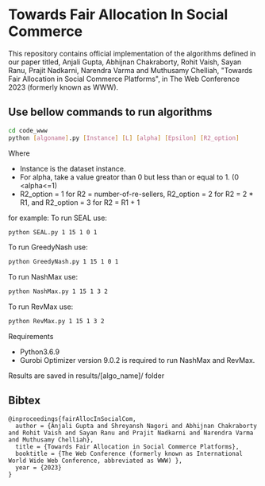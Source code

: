# Towards Fair Allocation In Social Commerce
This repository contains official implementation of the algorithms defined in our paper titled, Anjali Gupta, Abhijnan Chakraborty, Rohit Vaish, Sayan Ranu, Prajit Nadkarni, Narendra Varma and Muthusamy Chelliah, "Towards Fair Allocation in Social Commerce Platforms", in The Web Conference 2023 (formerly known as WWW).

## Use bellow commands to run algorithms
```bash
cd code_www
python [algoname].py [Instance] [L] [alpha] [Epsilon] [R2_option]
```
Where 
- Instance is the dataset instance.
- For alpha, take a value greator than 0 but less than or equal to 1. (0 <alpha<=1)
- R2_option = 1 for R2 = number-of-re-sellers, R2_option = 2 for R2 = 2 * R1, and R2_option = 3 for R2 = R1 + 1


for example:
To run SEAL use:
```bash
python SEAL.py 1 15 1 0 1
```

To run GreedyNash use:
```bash
python GreedyNash.py 1 15 1 0 1
```

To run NashMax use:
```bash
python NashMax.py 1 15 1 3 2
```

To run RevMax use:
```bash
python RevMax.py 1 15 1 3 2
```

Requirements
- Python3.6.9
- Gurobi Optimizer version 9.0.2 is required to run NashMax and RevMax.

Results are saved in results/[algo_name]/ folder


## Bibtex

```
@inproceedings{fairAllocInSocialCom,
  author = {Anjali Gupta and Shreyansh Nagori and Abhijnan Chakraborty and Rohit Vaish and Sayan Ranu and Prajit Nadkarni and Narendra Varma and Muthusamy Chelliah},
  title = {Towards Fair Allocation in Social Commerce Platforms},
  booktitle = {The Web Conference (formerly known as International World Wide Web Conference, abbreviated as WWW) },
  year = {2023}
}
```
